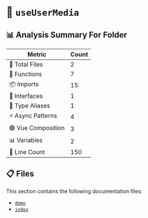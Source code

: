 # 📁 `useUserMedia`

## 📊 Analysis Summary For Folder

| Metric | Count |
|--------|-------|
| 📁 Total Files | 2 |
| 🔧 Functions | 7 |
| 📦 Imports | 15 |
| 📐 Interfaces | 1 |
| 📑 Type Aliases | 1 |
| ⚡ Async Patterns | 4 |
| 🟢 Vue Composition | 3 |
| 📊 Variables | 2 |
| 🔢 Line Count | 150 |


## 📋 Files

This section contains the following documentation files:

- [`demo`](./demo.md)
- [`index`](./index.md)